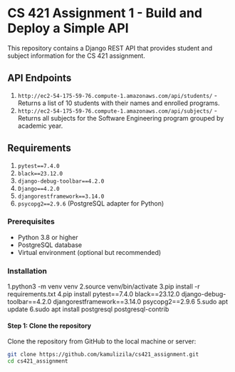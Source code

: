 # CS 421 Assignment 1 - Build and Deploy a Simple API

This repository contains a Django REST API that provides student and subject information for the CS 421 assignment.

## API Endpoints

1. `http://ec2-54-175-59-76.compute-1.amazonaws.com/api/students/` - Returns a list of 10 students with their names and enrolled programs.
2. `http://ec2-54-175-59-76.compute-1.amazonaws.com/api/subjects/` - Returns all subjects for the Software Engineering program grouped by academic year.

## Requirements
1. `pytest==7.4.0`
2. `black==23.12.0`
3. `django-debug-toolbar==4.2.0`
4. `Django==4.2.0`
5. `djangorestframework==3.14.0`
6. `psycopg2==2.9.6` (PostgreSQL adapter for Python)

### Prerequisites

- Python 3.8 or higher
- PostgreSQL database
- Virtual environment (optional but recommended)

### Installation
1.python3 -m venv venv
2.source venv/bin/activate 
3.pip install -r requirements.txt
4.pip install pytest==7.4.0 black==23.12.0 django-debug-toolbar==4.2.0 djangorestframework==3.14.0 psycopg2==2.9.6
5.sudo apt update
6.sudo apt install postgresql postgresql-contrib

#### Step 1: Clone the repository

Clone the repository from GitHub to the local machine or server:

```bash
git clone https://github.com/kamulizila/cs421_assignment.git
cd cs421_assignment
